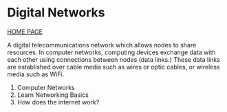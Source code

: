 # Digital Networks

[HOME PAGE](README.md)

A digital telecommunications network which allows nodes to share resources. In computer networks, computing devices exchange data with each other using connections between nodes (data links.) These data links are established over cable media such as wires or optic cables, or wireless media such as WiFi.

1. Computer Networks
2. Learn Networking Basics
3. How does the internet work?
